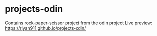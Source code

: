 # projects-odin
Contains rock-paper-scissor project from the odin project
Live preview: https://riyan911.github.io/projects-odin/ 
